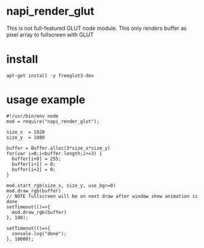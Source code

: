 # napi_render_glut
This is not full-featured GLUT node module. This only renders buffer as pixel array to fullscreen with GLUT
# install

    apt-get install -y freeglut3-dev

# usage example

    #!/usr/bin/env node
    mod = require("napi_render_glut");
    
    size_x  = 1920
    size_y  = 1080
    
    buffer = Buffer.alloc(3*size_x*size_y)
    for(var i=0;i<buffer.length;i+=3) {
      buffer[i+0] = 255;
      buffer[i+1] = 0;
      buffer[i+2] = 0;
    }
    
    mod.start_rgb(size_x, size_y, use_bgr=0)
    mod.draw_rgb(buffer)
    // NOTE fullscreen will be on next draw after window show animation is done
    setTimeout(()=>{
      mod.draw_rgb(buffer)
    }, 100);
    
    setTimeout(()=>{
      console.log("done");
    }, 10000);
